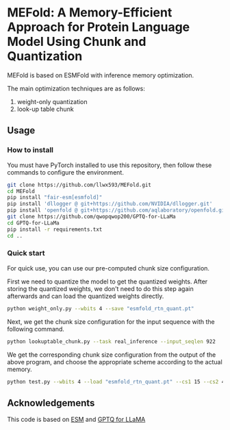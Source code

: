 # MEFold: A Memory-Efficient Approach for Protein Language Model Using Chunk and Quantization

MEFold is based on ESMFold with inference memory optimization.

The main optimization techniques are as follows:
1. weight-only quantization
2. look-up table chunk

## Usage

### How to install
You must have PyTorch installed to use this repository, then follow these commands to configure the environment.

```bash
git clone https://github.com/llwx593/MEFold.git
cd MEFold
pip install "fair-esm[esmfold]"
pip install 'dllogger @ git+https://github.com/NVIDIA/dllogger.git'
pip install 'openfold @ git+https://github.com/aqlaboratory/openfold.git@4b41059694619831a7db195b7e0988fc4ff3a307'
git clone https://github.com/qwopqwop200/GPTQ-for-LLaMa
cd GPTQ-for-LLaMa
pip install -r requirements.txt
cd ..
```

### Quick start
For quick use, you can use our pre-computed chunk size configuration. 

First we need to quantize the model to get the quantized weights. After storing the quantized weights, we don't need to do this step again afterwards and can load the quantized weights directly.

```bash
python weight_only.py --wbits 4 --save "esmfold_rtn_quant.pt"
```

Next, we get the chunk size configuration for the input sequence with the following command.

```bash
python lookuptable_chunk.py --task real_inference --input_seqlen 922
```

We get the corresponding chunk size configuration from the output of the above program, and choose the appropriate scheme according to the actual memory.

```bash
python test.py --wbits 4 --load "esmfold_rtn_quant.pt" --cs1 15 --cs2 461 --cs3 231
```

## Acknowledgements
This code is based on [ESM](https://github.com/facebookresearch/esm) and [GPTQ for LLaMA](https://github.com/qwopqwop200/GPTQ-for-LLaMa)